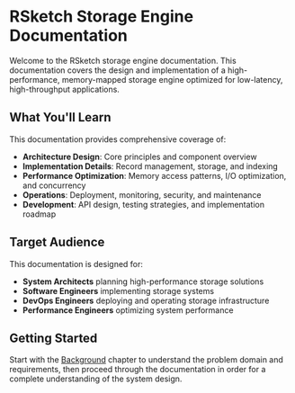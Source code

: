 # RSketch Storage Engine Documentation

Welcome to the RSketch storage engine documentation. This documentation covers the design and implementation of a high-performance, memory-mapped storage engine optimized for low-latency, high-throughput applications.

## What You'll Learn

This documentation provides comprehensive coverage of:

- **Architecture Design**: Core principles and component overview
- **Implementation Details**: Record management, storage, and indexing
- **Performance Optimization**: Memory access patterns, I/O optimization, and concurrency
- **Operations**: Deployment, monitoring, security, and maintenance
- **Development**: API design, testing strategies, and implementation roadmap

## Target Audience

This documentation is designed for:
- **System Architects** planning high-performance storage solutions
- **Software Engineers** implementing storage systems
- **DevOps Engineers** deploying and operating storage infrastructure
- **Performance Engineers** optimizing system performance

## Getting Started

Start with the [Background](./01-background.md) chapter to understand the problem domain and requirements, then proceed through the documentation in order for a complete understanding of the system design.
